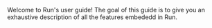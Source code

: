 Welcome to Run's user guide! The goal of this guide is to give you an exhaustive description of all the features embededd in Run.
